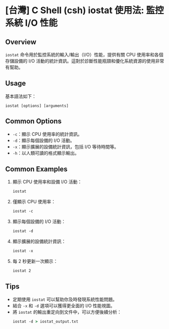 # [台灣] C Shell (csh) iostat 使用法: 監控系統 I/O 性能

## Overview
`iostat` 命令用於監控系統的輸入/輸出（I/O）性能，提供有關 CPU 使用率和各個存儲設備的 I/O 活動的統計資訊。這對於診斷性能瓶頸和優化系統資源的使用非常有幫助。

## Usage
基本語法如下：
```
iostat [options] [arguments]
```

## Common Options
- `-c`：顯示 CPU 使用率的統計資訊。
- `-d`：顯示每個設備的 I/O 活動。
- `-x`：顯示擴展的設備統計資訊，包括 I/O 等待時間等。
- `-h`：以人類可讀的格式顯示輸出。

## Common Examples
1. 顯示 CPU 使用率和設備 I/O 活動：
   ```csh
   iostat
   ```

2. 僅顯示 CPU 使用率：
   ```csh
   iostat -c
   ```

3. 顯示每個設備的 I/O 活動：
   ```csh
   iostat -d
   ```

4. 顯示擴展的設備統計資訊：
   ```csh
   iostat -x
   ```

5. 每 2 秒更新一次顯示：
   ```csh
   iostat 2
   ```

## Tips
- 定期使用 `iostat` 可以幫助你及時發現系統性能問題。
- 結合 `-x` 和 `-d` 選項可以獲得更全面的 I/O 性能視圖。
- 將 `iostat` 的輸出重定向到文件中，可以方便後續分析：
   ```csh
   iostat -d > iostat_output.txt
   ```